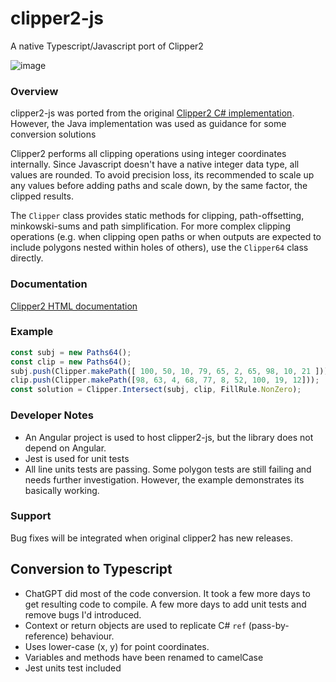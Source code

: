 # clipper2-js
A native Typescript/Javascript port of Clipper2

![image](https://github.com/IRobot1/clipper2-ts/assets/25032599/ff1b68b2-a9f3-468c-afca-ef14f8ec0e1a)

### Overview

clipper2-js was ported from the original [Clipper2 C# implementation](https://github.com/AngusJohnson/Clipper2).  However, the Java implementation was used as guidance for some conversion solutions

Clipper2 performs all clipping operations using integer coordinates internally.  Since Javascript doesn't have a native integer data type, all values are rounded. To avoid precision loss, its recommended to scale up any values before adding paths and scale down, by the same factor, the clipped results.

The `Clipper` class provides static methods for clipping, path-offsetting, minkowski-sums and path simplification.
For more complex clipping operations (e.g. when clipping open paths or when outputs are expected to include polygons nested within holes of others), use the `Clipper64` class directly.

### Documentation

[Clipper2 HTML documentation](http://www.angusj.com/clipper2/Docs/Overview.htm)

### Example

```ts
const subj = new Paths64();
const clip = new Paths64();
subj.push(Clipper.makePath([ 100, 50, 10, 79, 65, 2, 65, 98, 10, 21 ]));
clip.push(Clipper.makePath([98, 63, 4, 68, 77, 8, 52, 100, 19, 12]));
const solution = Clipper.Intersect(subj, clip, FillRule.NonZero);
```

### Developer Notes
* An Angular project is used to host clipper2-js, but the library does not depend on Angular.
* Jest is used for unit tests
* All line units tests are passing.  Some polygon tests are still failing and needs further investigation. However, the example demonstrates its basically working.

### Support
Bug fixes will be integrated when original clipper2 has new releases.

## Conversion to Typescript
* ChatGPT did most of the code conversion.  It took a few more days to get resulting code to compile. A few more days to add unit tests and remove bugs I'd introduced.
* Context or return objects are used to replicate C# `ref` (pass-by-reference) behaviour.
* Uses lower-case (x, y) for point coordinates.
* Variables and methods have been renamed to camelCase
* Jest units test included

